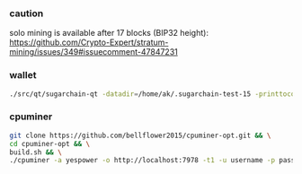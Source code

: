 ### caution
solo mining is available after 17 blocks (BIP32 height): 
https://github.com/Crypto-Expert/stratum-mining/issues/349#issuecomment-47847231


### wallet
```bash
./src/qt/sugarchain-qt -datadir=/home/ak/.sugarchain-test-15 -printtoconsole -addnode=192.168.1.111 -server=1 -rpcuser=username -rpcpassword=password
```

### cpuminer
```bash
git clone https://github.com/bellflower2015/cpuminer-opt.git && \
cd cpuminer-opt && \
build.sh && \
./cpuminer -a yespower -o http://localhost:7978 -t1 -u username -p password --coinbase-addr=sMXEKcUKNvtRNcj2B63HftwtJbmuPd9ty5 -q -t1
```
